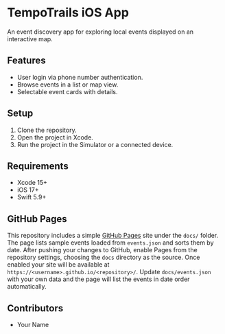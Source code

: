 # TempoTrails iOS App

An event discovery app for exploring local events displayed on an interactive map.

## Features
- User login via phone number authentication.
- Browse events in a list or map view.
- Selectable event cards with details.

## Setup
1. Clone the repository.
2. Open the project in Xcode.
3. Run the project in the Simulator or a connected device.

## Requirements
- Xcode 15+
- iOS 17+
- Swift 5.9+

## GitHub Pages
This repository includes a simple [GitHub Pages](https://pages.github.com/) site
under the `docs/` folder. The page lists sample events loaded from
`events.json` and sorts them by date. After pushing your changes to GitHub,
enable Pages from the repository settings, choosing the `docs` directory as the
source. Once enabled your site will be available at
`https://<username>.github.io/<repository>/`. Update `docs/events.json` with
your own data and the page will list the events in date order automatically.

## Contributors
- Your Name
